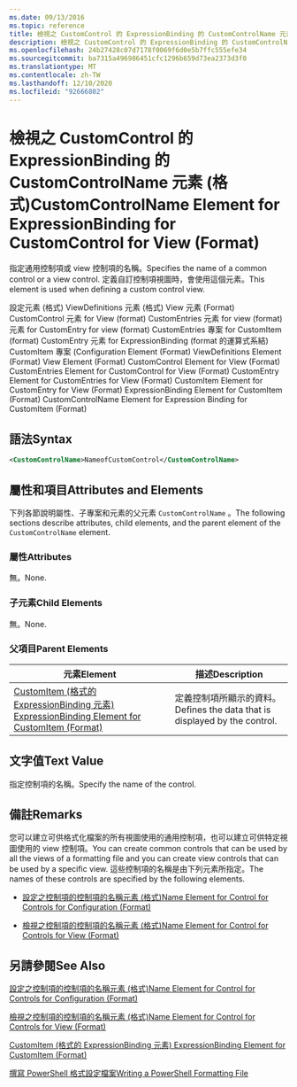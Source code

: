```yaml
---
ms.date: 09/13/2016
ms.topic: reference
title: 檢視之 CustomControl 的 ExpressionBinding 的 CustomControlName 元素 (格式)
description: 檢視之 CustomControl 的 ExpressionBinding 的 CustomControlName 元素 (格式)
ms.openlocfilehash: 24b27428c07d7178f0069f6d0e5b7ffc555efe34
ms.sourcegitcommit: ba7315a496986451cfc1296b659d73ea2373d3f0
ms.translationtype: MT
ms.contentlocale: zh-TW
ms.lasthandoff: 12/10/2020
ms.locfileid: "92666802"
---
```

# <a name="customcontrolname-element-for-expressionbinding-for-customcontrol-for-view-format"></a><span data-ttu-id="498ef-103">檢視之 CustomControl 的 ExpressionBinding 的 CustomControlName 元素 (格式)</span><span class="sxs-lookup"><span data-stu-id="498ef-103">CustomControlName Element for ExpressionBinding for CustomControl for View (Format)</span></span>

<span data-ttu-id="498ef-104">指定通用控制項或 view 控制項的名稱。</span><span class="sxs-lookup"><span data-stu-id="498ef-104">Specifies the name of a common control or a view control.</span></span> <span data-ttu-id="498ef-105">定義自訂控制項視圖時，會使用這個元素。</span><span class="sxs-lookup"><span data-stu-id="498ef-105">This element is used when defining a custom control view.</span></span>

<span data-ttu-id="498ef-106">設定元素 (格式) ViewDefinitions 元素 (格式) View 元素 (Format) CustomControl 元素 for View (format) CustomEntries 元素 for view (format) 元素 for CustomEntry for view (format) CustomEntries 專案 for CustomItem (format) CustomEntry 元素 for ExpressionBinding (format 的運算式系結) CustomItem 專案 (</span><span class="sxs-lookup"><span data-stu-id="498ef-106">Configuration Element (Format) ViewDefinitions Element (Format) View Element (Format) CustomControl Element for View (Format) CustomEntries Element for CustomControl for View (Format) CustomEntry Element for CustomEntries for View (Format) CustomItem Element for CustomEntry for View (Format) ExpressionBinding Element for CustomItem (Format) CustomControlName Element for Expression Binding for CustomItem (Format)</span></span>

## <a name="syntax"></a><span data-ttu-id="498ef-107">語法</span><span class="sxs-lookup"><span data-stu-id="498ef-107">Syntax</span></span>

```xml
<CustomControlName>NameofCustomControl</CustomControlName>
```

## <a name="attributes-and-elements"></a><span data-ttu-id="498ef-108">屬性和項目</span><span class="sxs-lookup"><span data-stu-id="498ef-108">Attributes and Elements</span></span>

<span data-ttu-id="498ef-109">下列各節說明屬性、子專案和元素的父元素 `CustomControlName` 。</span><span class="sxs-lookup"><span data-stu-id="498ef-109">The following sections describe attributes, child elements, and the parent element of the `CustomControlName` element.</span></span>

### <a name="attributes"></a><span data-ttu-id="498ef-110">屬性</span><span class="sxs-lookup"><span data-stu-id="498ef-110">Attributes</span></span>

<span data-ttu-id="498ef-111">無。</span><span class="sxs-lookup"><span data-stu-id="498ef-111">None.</span></span>

### <a name="child-elements"></a><span data-ttu-id="498ef-112">子元素</span><span class="sxs-lookup"><span data-stu-id="498ef-112">Child Elements</span></span>

<span data-ttu-id="498ef-113">無。</span><span class="sxs-lookup"><span data-stu-id="498ef-113">None.</span></span>

### <a name="parent-elements"></a><span data-ttu-id="498ef-114">父項目</span><span class="sxs-lookup"><span data-stu-id="498ef-114">Parent Elements</span></span>

|<span data-ttu-id="498ef-115">元素</span><span class="sxs-lookup"><span data-stu-id="498ef-115">Element</span></span>|<span data-ttu-id="498ef-116">描述</span><span class="sxs-lookup"><span data-stu-id="498ef-116">Description</span></span>|
|-------------|-----------------|
|[<span data-ttu-id="498ef-117">CustomItem (格式的 ExpressionBinding 元素) </span><span class="sxs-lookup"><span data-stu-id="498ef-117">ExpressionBinding Element for CustomItem (Format)</span></span>](./expressionbinding-element-for-customitem-for-controls-for-configuration-format.md)|<span data-ttu-id="498ef-118">定義控制項所顯示的資料。</span><span class="sxs-lookup"><span data-stu-id="498ef-118">Defines the data that is displayed by the control.</span></span>|

## <a name="text-value"></a><span data-ttu-id="498ef-119">文字值</span><span class="sxs-lookup"><span data-stu-id="498ef-119">Text Value</span></span>

<span data-ttu-id="498ef-120">指定控制項的名稱。</span><span class="sxs-lookup"><span data-stu-id="498ef-120">Specify the name of the control.</span></span>

## <a name="remarks"></a><span data-ttu-id="498ef-121">備註</span><span class="sxs-lookup"><span data-stu-id="498ef-121">Remarks</span></span>

<span data-ttu-id="498ef-122">您可以建立可供格式化檔案的所有視圖使用的通用控制項，也可以建立可供特定視圖使用的 view 控制項。</span><span class="sxs-lookup"><span data-stu-id="498ef-122">You can create common controls that can be used by all the views of a formatting file and you can create view controls that can be used by a specific view.</span></span> <span data-ttu-id="498ef-123">這些控制項的名稱是由下列元素所指定。</span><span class="sxs-lookup"><span data-stu-id="498ef-123">The names of these controls are specified by the following elements.</span></span>

- [<span data-ttu-id="498ef-124">設定之控制項的控制項的名稱元素 (格式)</span><span class="sxs-lookup"><span data-stu-id="498ef-124">Name Element for Control for Controls for Configuration (Format)</span></span>](./name-element-for-control-for-controls-for-configuration-format.md)

- [<span data-ttu-id="498ef-125">檢視之控制項的控制項的名稱元素 (格式)</span><span class="sxs-lookup"><span data-stu-id="498ef-125">Name Element for Control for Controls for View (Format)</span></span>](./name-element-for-control-for-controls-for-view-format.md)

## <a name="see-also"></a><span data-ttu-id="498ef-126">另請參閱</span><span class="sxs-lookup"><span data-stu-id="498ef-126">See Also</span></span>

[<span data-ttu-id="498ef-127">設定之控制項的控制項的名稱元素 (格式)</span><span class="sxs-lookup"><span data-stu-id="498ef-127">Name Element for Control for Controls for Configuration (Format)</span></span>](./name-element-for-control-for-controls-for-configuration-format.md)

[<span data-ttu-id="498ef-128">檢視之控制項的控制項的名稱元素 (格式)</span><span class="sxs-lookup"><span data-stu-id="498ef-128">Name Element for Control for Controls for View (Format)</span></span>](./name-element-for-control-for-controls-for-view-format.md)

[<span data-ttu-id="498ef-129">CustomItem (格式的 ExpressionBinding 元素) </span><span class="sxs-lookup"><span data-stu-id="498ef-129">ExpressionBinding Element for CustomItem (Format)</span></span>](./expressionbinding-element-for-customitem-for-controls-for-configuration-format.md)

[<span data-ttu-id="498ef-130">撰寫 PowerShell 格式設定檔案</span><span class="sxs-lookup"><span data-stu-id="498ef-130">Writing a PowerShell Formatting File</span></span>](./writing-a-powershell-formatting-file.md)
